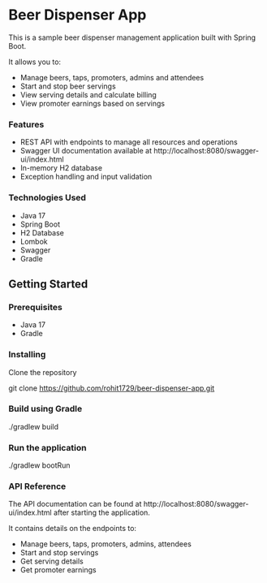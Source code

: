# Beer Dispenser App
This is a sample beer dispenser management application built with Spring Boot.

It allows you to:

* Manage beers, taps, promoters, admins and attendees
* Start and stop beer servings
* View serving details and calculate billing
* View promoter earnings based on servings

### Features
* REST API with endpoints to manage all resources and operations
* Swagger UI documentation available at http://localhost:8080/swagger-ui/index.html
* In-memory H2 database
* Exception handling and input validation

### Technologies Used
* Java 17
* Spring Boot
* H2 Database
* Lombok
* Swagger
* Gradle 

## Getting Started
### Prerequisites
* Java 17
* Gradle

### Installing
Clone the repository

git clone https://github.com/rohit1729/beer-dispenser-app.git

### Build using Gradle
./gradlew build

### Run the application
./gradlew bootRun

### API Reference
The API documentation can be found at http://localhost:8080/swagger-ui/index.html after starting the application.

It contains details on the endpoints to:

* Manage beers, taps, promoters, admins, attendees
* Start and stop servings
* Get serving details
* Get promoter earnings
